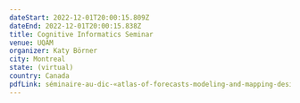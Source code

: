 ```yaml
---
dateStart: 2022-12-01T20:00:15.809Z
dateEnd: 2022-12-01T20:00:15.838Z
title: Cognitive Informatics Seminar
venue: UQÀM
organizer: Katy Börner
city: Montreal
state: (virtual)
country: Canada
pdfLink: séminaire-au-dic-«atlas-of-forecasts-modeling-and-mapping-desirable-futures»-par-katy-börner.pdf
---
```

